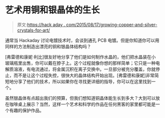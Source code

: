 # 艺术用铜和银晶体的生长

> 原文:[https://hack aday . com/2015/08/17/growing-copper-and-silver-crystals-for-art/](https://hackaday.com/2015/08/17/growing-copper-and-silver-crystals-for-art/)

通常当 Hackaday 讨论电镀技术时，会谈到通孔 PCB 电镀。但是你知道你可以用同样的方法制造出漂亮的铜和银晶体结构吗？

[弗雷德和康妮·利比]很友好地分享了他们是如何制作水晶的，他们把水晶装在小玻璃瓶里出售，你可以戴在脖子上。这个过程就像你想的那样简单；它只是一种电解质溶液，有电流通过，将金属沉积在离子交换中。一旦部分被充分覆盖，你就停止，而不是让这个过程失控，很快大的晶体结构开始出现。[弗雷德和康妮]非常简短地分享了他们的技术，所以如果你在寻找更详细的指导，你可以在这里找到一个。

虽然银晶体有点超出我们的预算，但我们想知道铜晶体能生长到多大？大到可以放在咖啡桌上展示？当然，这样一个艺术和科学的作品在任何黑客的家里都可能是一个有趣的保护作品。